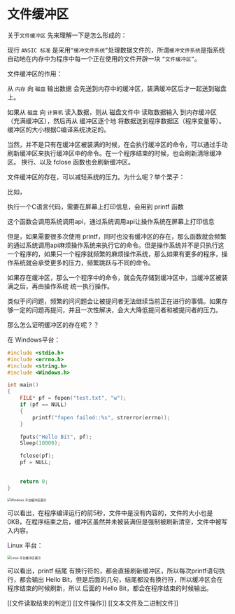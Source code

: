 # 文件缓冲区

关于`文件缓冲区` 先来理解一下是怎么形成的：

现行 `ANSIC 标准` 是采用`“缓冲文件系统”`处理数据文件的，所谓`缓冲文件系统`是指系统自动地在内存中为程序中每一个正在使用的文件开辟一块 `“文件缓冲区”`。

文件缓冲区的作用：

从 `内存` 向 `磁盘` 输出数据 会先送到内存中的缓冲区，装满缓冲区后才一起送到磁盘上。

如果从 `磁盘` 向 `计算机` 读入数据，则从 磁盘文件中 读取数据输入 到内存缓冲区（充满缓冲区），然后再从 缓冲区逐个地 将数据送到程序数据区（程序变量等）。缓冲区的大小根据C编译系统决定的。 

当然，并不是只有在缓冲区被装满的时候，在会执行缓冲区的命令，可以通过手动刷新缓冲区来执行缓冲区中的命令。在一个程序结束的时候，也会刷新清除缓冲区。 换行、以及 fclose 函数也会刷新缓冲区。

文件缓冲区的存在，可以减轻系统的压力。为什么呢？举个栗子：

比如，

执行一个C语言代码，需要在屏幕上打印信息，会用到 printf 函数

这个函数会调用系统调用api，通过系统调用api让操作系统在屏幕上打印信息

但是，如果需要很多次使用 printf，同时也没有缓冲区的存在，那么函数就会频繁的通过系统调用api麻烦操作系统来执行它的命令。但是操作系统并不是只执行这一个程序的，如果只一个程序就频繁的麻烦操作系统，那么如果有更多的程序，操作系统就会承受更多的压力，频繁跳跃与不同的命令。

如果存在缓冲区，那么一个程序中的命令，就会先存储到缓冲区中，当缓冲区被装满之后，再由操作系统 统一执行操作。

类似于问问题，频繁的问问题会让被提问者无法继续当前正在进行的事情。如果存够一定的问题再提问，并且一次性解决，会大大降低提问者和被提问者的压力。

那么怎么证明缓冲区的存在呢？？

在 Windows平台：

```c
#include <stdio.h>
#include <errno.h>
#include <string.h>
#include <Windows.h>

int main()
{
	FILE* pf = fopen("test.txt", "w");
	if (pf == NULL)
	{
		printf("fopen failed::%s", strerror(errno));
	}

	fputs("Hello Bit", pf);
	Sleep(10000);

	fclose(pf);
	pf = NULL;
	

	return 0;
}
```

<img src="https://dxyt-july-image.oss-cn-beijing.aliyuncs.com/FILE_CONTROL/file-BUFFER-WINDOWS.gif" alt="Windows 平台缓冲区展示" style="zoom:50%;" />

可以看出，在程序编译运行的前5秒，文件中是没有内容的，文件的大小也是 0KB，在程序结束之后，缓冲区虽然并未被装满但是强制被刷新清空，文件中被写入内容。

Linux 平台：

<img src="https://dxyt-july-image.oss-cn-beijing.aliyuncs.com/FILE_CONTROL/file-BUFFER-LINUX.gif" alt="Linux 平台缓冲区展示" style="zoom:50%;" />

可以看出，printf 结尾 有换行符的，都会直接刷新缓冲区，所以每次printf语句执行，都会输出 Hello Bit，但是后面的几句，结尾都没有换行符，所以缓冲区会在程序结束的时候刷新，所以 后面的 Hello Bit，都会在程序结束的时候输出。 

[[文件读取结束的判定]]
[[文件操作]]
[[文本文件及二进制文件]]